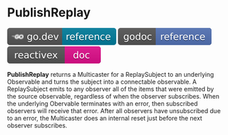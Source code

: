 # PublishReplay

[![](../../svg/godev.svg)](https://pkg.go.dev/github.com/reactivego/rx/test/PublishReplay?tab=doc)
[![](../../svg/godoc.svg)](https://godoc.org/github.com/reactivego/rx/test/PublishReplay)
[![](../../svg/rx.svg)](http://reactivex.io/documentation/operators/replay.html)

**PublishReplay** returns a Multicaster for a ReplaySubject to an underlying
Observable and turns the subject into a connectable observable. A
ReplaySubject emits to any observer all of the items that were emitted by the
source observable, regardless of when the observer subscribes. When the
underlying Obervable terminates with an error, then subscribed observers
will receive that error. After all observers have unsubscribed due to an
error, the Multicaster does an internal reset just before the next observer
subscribes.
